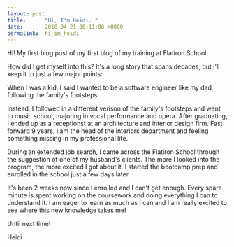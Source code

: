 ```yaml
---
layout: post
title:      "Hi, I'm Heidi. "
date:       2018-04-21 00:11:08 +0000
permalink:  hi_im_heidi
---
```



Hi! My first blog post of my first blog of my training at Flatiron School. 

How did I get myself into this? It's a long story that spans decades, but I'll keep it to just a few major points:

When I was a kid, I said I wanted to be a software engineer like my dad, following the family's footsteps. 

Instead, I followed in a different verison of the family's footsteps and went to music school, majoring in vocal performance and opera. After graduating, I ended up as a receptionst at an architecture and interior design firm. Fast forward 9 years, I am the head of the interiors department and feeling something missing in my professional life. 

During an extended job search, I came across the Flatiron School through the suggestion of one of my husband's clients. The more I looked into the program, the more excited I got about it. I started the bootcamp prep and enrolled in the school just a few days later. 

It's been 2 weeks now since I enrolled and I can't get enough. Every spare minute is spent working on the coursework and doing everything I can to understand it. I am eager to learn as much as I can and I am really excited to see where this new knowledge takes me!

Until next time! 

Heidi
